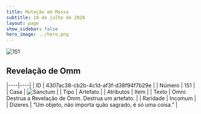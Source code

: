 ```yaml
---
title: Mutação em Massa
subtitle: 10 de julho de 2020
layout: page
show_sidebar: false
hero_image: ../hero.png
---
```


![151](https://cdn.keyforgegame.com/media/card_front/pt/479_151_9XQ8F9638GX2_pt.png)

## Revelação de Omm

|----|----|
| ID | 4307ac38-cb2b-4c1d-af3f-d38f94f7b29e |
| Número | 151 |
| Casa | ![Sanctum](https://archonarcana.com/images/thumb/c/c7/Sanctum.png/22px-Sanctum.png "Santuário") |
| Tipo | Artefato |
| Atributos | Item |
| Texto | Omni: Destrua a Revelação de Omm. Destrua um artefato. |
| Raridade | Incomum |
| Dizeres | “Um objeto, não importa quão sagrado,   é só uma coisa.” |
